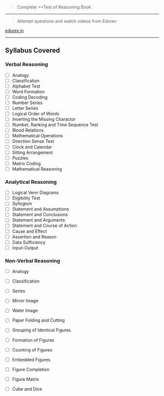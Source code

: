 >Complete ==Test of Reasoning Book

---

>Attempt questions and watch videos from Edurev

[edurev.in](https://edurev.in/courses/17055_General-Intelligence-and-Reasoning-for-SSC-CHSL)

---
## Syllabus Covered

### Verbal Reasoning
- [ ] Analogy
- [ ] Classification
- [ ] Alphabet Test
- [ ] Word Formation
- [ ] Coding Decoding
- [ ] Number Series
- [ ] Letter Series
- [ ] Logical Order of Words
- [ ] Inserting the Missing Charactor
- [ ] Number, Ranking and Time Sequence Test
- [ ] Blood Relations
- [ ] Mathematical Operations
- [ ] Direction Sense Test
- [ ] Clock and Calendar
- [ ] Sitting Arrangement
- [ ] Puzzles
- [ ] Matrix Coding
- [ ] Mathematical Reasoning

### Analytical Reasoning
- [ ] Logical Venn Diagrams
- [ ] Eligibility Test
- [ ] Syllogism
- [ ] Statement and Assumptions
- [ ] Statement and Conclusions
- [ ] Statement and Arguments
- [ ] Statement and Course of Action
- [ ] Cause and Effect
- [ ] Assertion and Reason
- [ ] Data Sufficiency
- [ ] Input-Output

### Non-Verbal Reasoning
- [ ] Analogy
- [ ] Classification
- [ ] Series
- [ ] Mirror Image 
- [ ] Water Image
- [ ] Paper Folding and Cutting
- [ ] Grouping of Identical Figures
- [ ] Formation of Figures
- [ ] Counting of Figures
- [ ] Embedded Figures
- [ ] Figure Completion
- [ ] Figure Matrix
- [ ] Cube and Dice










